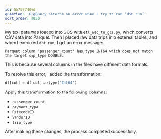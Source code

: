 ```yaml
---
id: 5b7577406d
question: 'BigQuery returns an error when I try to run ‘dbt run’:'
sort_order: 3050
---
```


My taxi data was loaded into GCS with `etl_web_to_gcs.py`, which converts CSV data into Parquet. Then I placed raw data trips into external tables, and when I executed `dbt run`, I got an error message:

```plaintext
Parquet column 'passenger_count' has type INT64 which does not match the target cpp_type DOUBLE.
```

This is because several columns in the files have different data formats.

To resolve this error, I added the transformation:

```python
df[col] = df[col].astype('Int64')
```

Apply this transformation to the following columns:

- `passenger_count`
- `payment_type`
- `RatecodeID`
- `VendorID`
- `trip_type`

After making these changes, the process completed successfully.